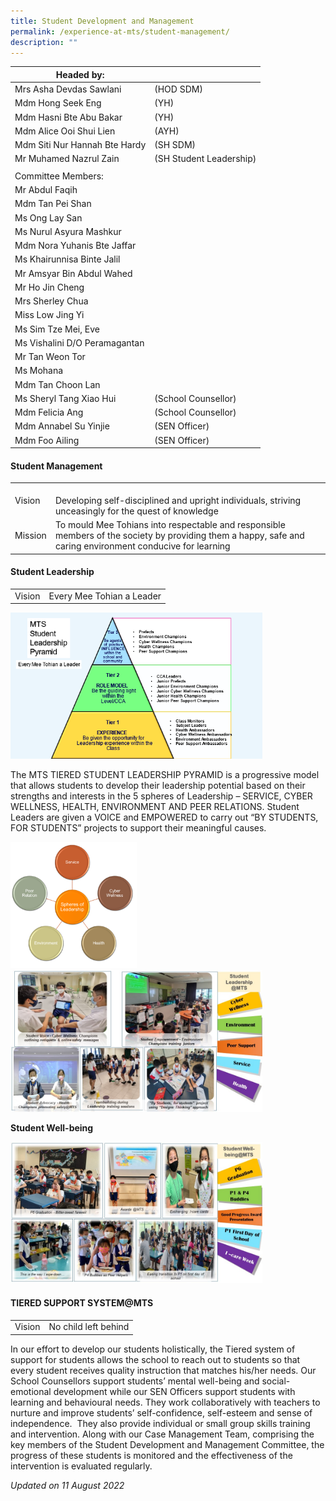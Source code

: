 ```yaml
---
title: Student Development and Management
permalink: /experience-at-mts/student-management/
description: ""
---
```


| Headed by: 	|   	|
|---	|---	|
| Mrs Asha Devdas Sawlani      	| (HOD SDM) 	|
| Mdm Hong Seek Eng  	| (YH) 	|
| Mdm Hasni Bte Abu Bakar   	| (YH) 	|
| Mdm Alice Ooi Shui Lien  	| (AYH) 	|
| Mdm Siti Nur Hannah Bte Hardy 	| (SH SDM)   	|
| Mr Muhamed Nazrul Zain  	| (SH Student Leadership) 	|
|   	|   	|
| Committee Members: 	|   	|
| Mr Abdul Faqih 	|   	|
| Mdm Tan Pei Shan 	|   	|
| Ms Ong Lay San 	|   	|
| Ms Nurul Asyura Mashkur 	|   	|
| Mdm Nora Yuhanis Bte Jaffar 	|   	|
| Ms Khairunnisa Binte Jalil 	|   	|
| Mr Amsyar Bin Abdul Wahed 	|   	|
| Mr Ho Jin Cheng 	|   	|
| Mrs Sherley Chua 	|   	|
| Miss Low Jing Yi 	|   	|
| Ms Sim Tze Mei, Eve 	|   	|
| Ms Vishalini D/O Peramagantan 	|   	|
| Mr Tan Weon Tor 	|   	|
| Ms Mohana 	|   	|
| Mdm Tan Choon Lan 	|   	|
| Ms Sheryl Tang Xiao Hui 	| (School Counsellor) 	|
| Mdm Felicia Ang     	| (School Counsellor) 	|
| Mdm Annabel Su Yinjie  	| (SEN Officer) 	|
| Mdm Foo Ailing   	| (SEN Officer) 	|

#### Student Management

|  	|  	|
|---	|---	|
| Vision 	|  <br>Developing self-disciplined and upright individuals, striving unceasingly for the quest of knowledge<br>  	|
| Mission 	| To mould Mee Tohians into respectable and responsible members of the society by providing them a happy, safe and caring environment conducive for learning 	|

#### Student Leadership

|  	|  	|
|---	|---	|
| Vision 	|  Every Mee Tohian a Leader 	|

<img src="/images/sdm100.png" style="width:80%">

The MTS TIERED STUDENT LEADERSHIP PYRAMID is a progressive model that allows students to develop their leadership potential based on their strengths and interests in the 5 spheres of Leadership – SERVICE, CYBER WELLNESS, HEALTH, ENVIRONMENT AND PEER RELATIONS. Student Leaders are given a VOICE and EMPOWERED to carry out “BY STUDENTS, FOR STUDENTS” projects to support their meaningful causes.

<img src="/images/sdm101.png" style="width:40%">

<img src="/images/sdm102.png" style="width:80%">

**Student Well-being**

<img src="/images/sdm103.png" style="width:80%">

#### TIERED SUPPORT SYSTEM@MTS

|  	|  	|
|---	|---	|
| Vision 	| No child left behind  	|

In our effort to develop our students holistically, the Tiered system of support for students allows the school to reach out to students so that every student receives quality instruction that matches his/her needs. Our School Counsellors support students’ mental well-being and social-emotional development while our SEN Officers support students with learning and behavioural needs. They work collaboratively with teachers to nurture and improve students’ self-confidence, self-esteem and sense of independence.  They also provide individual or small group skills training and intervention. Along with our Case Management Team, comprising the key members of the Student Development and Management Committee, the progress of these students is monitored and the effectiveness of the intervention is evaluated regularly.

*Updated on 11 August 2022*